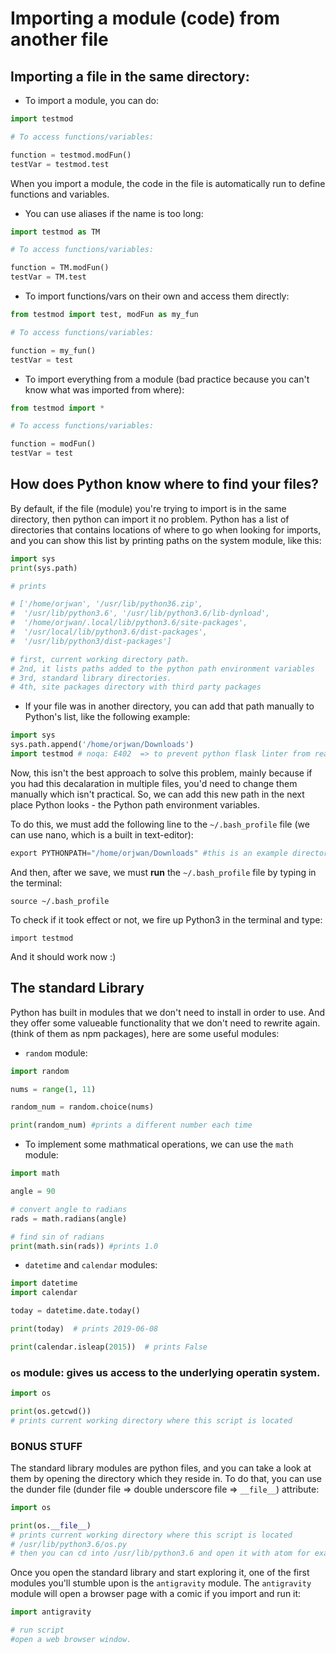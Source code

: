
# Importing a module (code) from another file 

## Importing a file in the same directory: 

- To import a module, you can do:

```py
import testmod

# To access functions/variables:

function = testmod.modFun()
testVar = testmod.test

```

When you import a module, the code in the file is automatically run to define functions and variables. 

- You can use aliases if the name is too long:

```py
import testmod as TM

# To access functions/variables:

function = TM.modFun()
testVar = TM.test

```
- To import functions/vars on their own and access them directly:

```py
from testmod import test, modFun as my_fun

# To access functions/variables:

function = my_fun()
testVar = test

```
- To import everything from a module (bad practice because you can't know what was imported from where):

```py
from testmod import *

# To access functions/variables:

function = modFun()
testVar = test

```

## How does Python know where to find your files?

By default, if the file (module) you're trying to import is in the same directory, then python can import it no problem. Python has a list of directories that contains locations of where to go when looking for imports, and you can show this list by printing paths on the system module, like this:

```py
import sys
print(sys.path)

# prints

# ['/home/orjwan', '/usr/lib/python36.zip',
#  '/usr/lib/python3.6', '/usr/lib/python3.6/lib-dynload',
#  '/home/orjwan/.local/lib/python3.6/site-packages',
#  '/usr/local/lib/python3.6/dist-packages',
#  '/usr/lib/python3/dist-packages']

# first, current working directory path.
# 2nd, it lists paths added to the python path environment variables
# 3rd, standard library directories.
# 4th, site packages directory with third party packages
```
- If your file was in another directory, you can add that path manually to Python's list, like the following example:

```py
import sys
sys.path.append('/home/orjwan/Downloads')
import testmod # noqa: E402  => to prevent python flask linter from rearranging code.
```
Now, this isn't the best approach to solve this problem, mainly because if you had this decalaration in multiple files, you'd need to change them manually which isn't practical. So, we can add this new path in the next place Python looks - the Python path environment variables. 

To do this, we must add the following line to the `~/.bash_profile` file (we can use nano, which is a built in text-editor):

```py
export PYTHONPATH="/home/orjwan/Downloads" #this is an example directory

```
And then, after we save, we must **run** the `~/.bash_profile` file by typing in the terminal:

`source ~/.bash_profile` 

To check if it took effect or not, we fire up Python3 in the terminal and type:

`import testmod`

And it should work now :)

## The standard Library

Python has built in modules that we don't need to install in order to use. And they offer some valueable functionality that we don't need to rewrite again. (think of them as npm packages), here are some useful modules:

- `random` module:

```py
import random

nums = range(1, 11)

random_num = random.choice(nums)

print(random_num) #prints a different number each time
```

- To implement some mathmatical operations, we can use the `math` module:

```py
import math

angle = 90

# convert angle to radians
rads = math.radians(angle)

# find sin of radians
print(math.sin(rads)) #prints 1.0
```
- `datetime` and `calendar` modules:

```py
import datetime
import calendar

today = datetime.date.today()

print(today)  # prints 2019-06-08

print(calendar.isleap(2015))  # prints False
```

### `os` module: gives us access to the underlying operatin system. 

```py
import os

print(os.getcwd())
# prints current working directory where this script is located
```
### BONUS STUFF

The standard library modules are python files, and you can take a look at them by opening the directory which they reside in. To do that, you can use the dunder file (dunder file => double underscore file => `__file__`) attribute:

```py
import os

print(os.__file__)
# prints current working directory where this script is located
# /usr/lib/python3.6/os.py
# then you can cd into /usr/lib/python3.6 and open it with atom for example.
```
Once you open the standard library and start exploring it, one of the first modules you'll stumble upon is the `antigravity` module. The `antigravity` module will open a browser page with a comic if you import and run it: 

```py
import antigravity

# run script
#open a web browser window.
```











